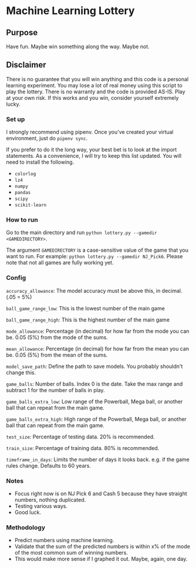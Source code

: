 # Machine Learning Lottery

## Purpose
Have fun. Maybe win something along the way. Maybe not. 

## Disclaimer
There is no guarantee that you will win anything and this code is a personal learning experiment. You may lose a lot of
real money using this script to play the lottery. There is no warranty and the code is provided AS-IS. Play at your 
own risk. If this works and you win, consider yourself extremely lucky.

### Set up
I strongly recommend using pipenv. Once you've created your virtual environment, just do `pipenv sync`.

If you prefer to do it the long way, your best bet is to look at the import statements. As a convenience, I will try
to keep this list updated. You will need to install the following.
- `colorlog`
- `lz4`
- `numpy`
- `pandas`
- `scipy`
- `scikit-learn`

### How to run
Go to the main directory and run `python lottery.py --gamedir <GAMEDIRECTORY>`. 

The argument `GAMEDIRECTORY` is a case-sensitive value of the game that you want to run. For example:
`python lottery.py --gamedir NJ_Pick6`. Please note that not all games are fully working yet.

### Config
`accuracy_allowance`: The model accuracy must be above this, in decimal. (.05 = 5%)

`ball_game_range_low`: This is the lowest number of the main game

`ball_game_range_high`: This is the highest number of the main game

`mode_allowance`: Percentage (in decimal) for how far from the mode you can be. 0.05 (5%) from the mode of the sums.

`mean_allowance`: Percentage (in decimal) for how far from the mean you can be. 0.05 (5%) from the mean of the sums.

`model_save_path`: Define the path to save models. You probably shouldn't change this.

`game_balls`: Number of balls. Index 0 is the date. Take the max range and subtract 1 for the number of balls in play.

`game_balls_extra_low`: Low range of the Powerball, Mega ball, or another ball that can repeat from the main game. 

`game_balls_extra_high`: High range of the Powerball, Mega ball, or another ball that can repeat from the main game. 

`test_size`: Percentage of testing data. 20% is recommended.

`train_size`: Percentage of training data. 80% is recommended.

`timeframe_in_days`: Limits the number of days it looks back. e.g. if the game rules change. Defaults to 60 years.


### Notes
- Focus right now is on NJ Pick 6 and Cash 5 because they have straight numbers, nothing duplicated. 
- Testing various ways. 
- Good luck.

### Methodology
- Predict numbers using machine learning. 
- Validate that the sum of the predicted numbers is within x% of the mode of the most common sum of winning numbers.
- This would make more sense if I graphed it out. Maybe, again, one day.